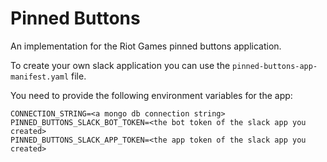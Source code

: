 # Pinned Buttons

An implementation for the Riot Games pinned buttons application.

To create your own slack application you can use the `pinned-buttons-app-manifest.yaml` file.

You need to provide the following environment variables for the app:

```
CONNECTION_STRING=<a mongo db connection string>
PINNED_BUTTONS_SLACK_BOT_TOKEN=<the bot token of the slack app you  created>
PINNED_BUTTONS_SLACK_APP_TOKEN=<the app token of the slack app you  created>
```
